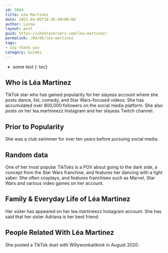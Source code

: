 ```yaml
---
id: 5064
title: Léa Martinez
date: 2021-04-06T18:36:49+00:00
author: Laima
layout: post
guid: https://ukdataservers.com/lea-martinez/
permalink: /04/06/lea-martinez
tags:
- say thank you
category: Guides
---
```


* some text
{: toc}


## Who is Léa Martinez
                  
                  
                  
TikTok star who has gained popularity for her slayeas account where she posts dance, list, comedy, and Star Wars-focused videos. She has accumulated over 800,000 followers on the social media platform. She also posts on her lea.martineezz Instagram and her slayeas Twitch channel.
                  
              
            
              
            
                
                
                
## Prior to Popularity
                  
                  
                  
She was a club swimmer for over ten years before pursuing social media. 
                  
              
            
              
            
                
                
                
## Random data
                  
                  
                  
One of her most popular TikToks is a POV about going to the dark side, a concept from the Star Wars franchise, and features her dancing with a light saber. She often cosplays, and features franchises such as Marvel, Star Wars and various video games on her account.
                  
              
            
              
            
                
                
                
## Family & Everyday Life of Léa Martinez
                  
                  
                  
Her sister has appeared on her lea.martineezz Instagram account. She has said that her sister Adriana is her best friend.
                  
              
            
              
            
                
                
                
## People Related With Léa Martinez
                  
                  
                  
She posted a TikTok duet with Willywonkatiktok in August 2020.
                  
              
            
              
            
                
              
            
              
              
            
            
              
            
          
          
          